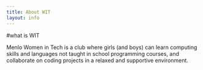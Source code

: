 ```yaml
---
title: About WIT
layout: info
---
```


#what is WIT

Menlo Women in Tech is a club where girls (and boys) can learn computing skills and languages not taught in school programming courses, and collaborate on coding projects in a relaxed and supportive environment.